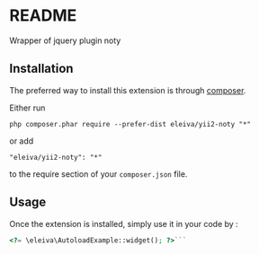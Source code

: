 README
======
Wrapper of jquery plugin noty

Installation
------------

The preferred way to install this extension is through [composer](http://getcomposer.org/download/).

Either run

```
php composer.phar require --prefer-dist eleiva/yii2-noty "*"
```

or add

```
"eleiva/yii2-noty": "*"
```

to the require section of your `composer.json` file.


Usage
-----

Once the extension is installed, simply use it in your code by  :

```php
<?= \eleiva\AutoloadExample::widget(); ?>```
